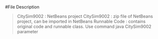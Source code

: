 #File Description
> CitySim9002   : NetBeans project
> CitySim9002   : zip file of NetBeans project, can be imported in NetBeans
>Runnable Code  : contains original code and runnable class.
				  Use command  java CitySim9002 parameter